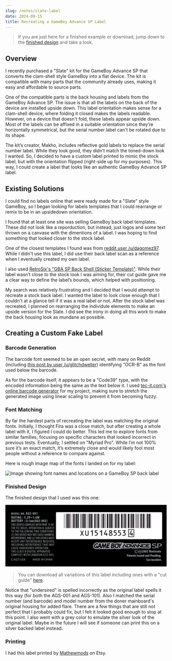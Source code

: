```yaml
---
slug: /notes/slate-label
date: 2024-09-15
title: Recreating a GameBoy Advance SP Label
---
```


> If you are just here for a finished example or download, jump down to the [finished design](#finished-design) and take a look.

## Overview

I recently purchased a "Slate" kit for the GameBoy Advance SP that converts the clam-shell style GameBoy into a flat device. The kit is compatible with many parts that the community already uses, making it easy and affordable to source parts.

One of the compatible parts is the back housing and labels from the GameBoy Advance SP. The issue is that all the labels on the back of the device are installed upside down. This label orientation makes sense for a clam-shell device, where folding it closed makes the labels readable. However, on a device that doesn't fold, these labels appear upside down. Most of the labels can be affixed in a suitable orientation since they’re horizontally symmetrical, but the serial number label can't be rotated due to its shape.

The kit’s creator, Makho, includes reflective gold labels to replace the serial number label. While they look good, they didn’t match the toned-down look I wanted. So, I decided to have a custom label printed to mimic the stock label, but with the orientation flipped (right-side up for my purposes). This way, I could create a label that looks like an authentic GameBoy Advance SP label.

## Existing Solutions

I could find no labels online that were ready made for a "Slate" style GameBoy, so I began looking for labels templates that I could rearrange or remix to be in an upsidedown orientation.

I found that at least one site was selling GameBoy back label templates. These did not look like a reporduction, but instead, just logos and some text thrown on a canvase with the dimentions of a label. I was hoping to find something that looked closer to the stock label.

One of the closest templates I found was from [reddit user /u/dagomez97](https://www.reddit.com/r/Gameboy/comments/j001fg/gameboy_advance_sp_back_sticker_editable/). While I didn't use this label, I did use their back label scan as a reference when I eventually created my own label.

I also used [RetroSix's "GBA SP Back Shell (Sticker Template)"](https://www.retrosix.wiki/gba-sp-back-shell-sticker-template). While their label wasn’t close to the stock look I was aiming for, their cut guide gave me a clear way to define the label’s bounds, which helped with positioning.

My search was relatively frustrating and I decided that I would attempt to recreate a stock back label. I wanted the label to look close enough that I couldn't at a glance tell if it was a real label or not. After the stock label was recreated, I planned on rearranging the individule elements to make an upside version for the Slate. I did see the irony in doing all this work to make the back housing look as mundane as possible.

## Creating a Custom Fake Label

### Barcode Generation

The barcode font seemed to be an open secret, with many on Reddit (including [this post by user /u/glitchdweller](https://www.reddit.com/r/Gameboy/comments/n0idv0/making_a_reproduction_sn_label_for_my_gba_sp_ags/)) identifying "OCR-B" as the font used below the barcode.

As for the barcode itself, it appears to be a "Code39" type, with the encoded information being the same as the text below it. I used [tec-it.com's online barcode generator](https://barcode.tec-it.com/en/Code39?data=XU151485534) for my project, making sure to stretch the generated image using linear scaling to prevent it from becoming fuzzy.

### Font Matching

By far the hardest parts of recreating the label was matching the original fonts. Initially, I thought Fira was a close match, but after creating a whole label with it, I figured I could do better. This led me to explore fonts from similar families, focusing on specific characters that looked incorrect in previous tests. Eventually, I settled on "Myriad Pro". While I’m not 100% sure it’s an exact match, it’s extremely close and would likely fool most people without a reference to compare against.

Here is rough image map of the fonts I landed on for my label:

![Image showing font names and locations on a GameBoy SP back label](./assets/slate-label/image-showing-font-names-and-locations-on-a-gameboy-sp-back-label.png)

### Finished Design

The finished design that I used was this one:

![Final AGS-001 label](./assets/slate-label/final-AGS-001-label.png)

> You can download all variations of this label including ones with a "cut guide" [here](/download/AGS_Labels.zip).

Notice that "undersired" is spelled incorrectly as the original label spells it this way (for both the AGS-001 and AGS-101). Also I matched the serial number (and barcode) and model number from the doner mainboard's original housing for added flare. There are a few things that are still not perfect that I probably could fix, but I felt it looked good enough to stop at this point. I also went with a grey color to emulate the silver look of the original label. Maybe in the future I will see if someone can print this on a silver backed label instead.

### Printing

I had this label printed by [Mathewmods](https://www.etsy.com/shop/Matthewmods) on Etsy.

